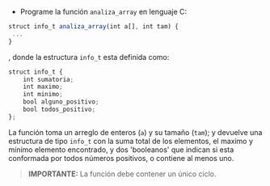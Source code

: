 * Programe la función `analiza_array` en lenguaje C:

```javascript
struct info_t analiza_array(int a[], int tam) {
 ...
}
```

, donde la estructura `info_t` esta definida como:
 
```javascript
struct info_t {
    int sumatoria;
    int maximo;
    int minimo;
    bool alguno_positivo;
    bool todos_positivo;
};
```

La función toma un arreglo de enteros (`a`) y su tamaño (`tam`); y devuelve una estructura de tipo `info_t` con la suma total de los elementos, el maximo y mínimo elemento encontrado, y dos 'booleanos' que indican si esta conformada por todos números positivos, o contiene al menos uno.

> **IMPORTANTE:** La función debe contener un único ciclo.